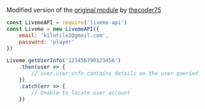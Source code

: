 Modified version of the [original module](https://github.com/thecoder75/liveme-api) by [thecoder75](https://github.com/thecoder75)

```javascript
const LivemeAPI = require('liveme-api')
const Liveme = new LivemeAPI({
    email: 'kilotile2@gmail.com',
    password: 'player'
})

Liveme.getUserInfo('123456790123456')
    .then(user => {
        // user.user_info contains details on the user queried
    })
    .catch(err => {
        // Unable to locate user account
    })
```
